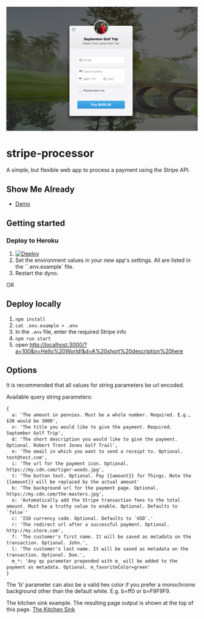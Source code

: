 ![The Kitchen Sink](/stripe-payment.png)

# stripe-processor
A simple, but flexible web app to process a payment using the Stripe API.

## Show Me Already
* [Demo](http://stripe-processor.herokuapp.com/?&c=USD&o=1&n=2016%20Riviera%20Maya%20Vacation&d=The%20remaining%20balance%20for%20the%20vacation&f=Nate&l=Clark&a=380000&i=http://goo.gl/YRqIm1&b=http://goo.gl/YRqIm1)

## Getting started
### Deploy to Heroku
1. [![Deploy](https://www.herokucdn.com/deploy/button.png)](https://heroku.com/deploy)
1. Set the environment values in your new app's settings. All are listed in the ``.env.example` file.
1. Restart the dyno.

OR

## Deploy locally
1. `npm install`
1. `cat .env.example > .env`
1. In the `.env` file, enter the required Stripe info
1. `npm run start`
1. open [http://localhost:3000/?a=100&n=Hello%20World!&d=A%20short%20description%20here](http://localhost:3000/?a=100&n=Hello%20World!&d=A%20short%20description%20here)

## Options
It is recommended that all values for string parameters be url encoded.

Available query string parameters:
```
{
  a: 'The amount in pennies. Must be a whole number. Required. E.g., $30 would be 3000',
  n: 'The title you would like to give the payment. Required. September Golf Trip',
  d: 'The short description you would like to give the payment. Optional. Robert Trent Jones Golf Trail',
  e: 'The email in which you want to send a receipt to. Optional. test@test.com',
  i: 'The url for the payment icon. Optional. https://my.cdn.com/tiger-woods.jpg',
  t: 'The button text. Optional. Pay {{amount}} for Things. Note the {{amount}} will be replaced by the actual amount'
  b: 'The background url for the payment page. Optional. https://my.cdn.com/the-masters.jpg',
  o: 'Automatically add the Stripe transaction fees to the total amount. Must be a truthy value to enable. Optional. Defaults to `false`'
  c: 'ISO currency code. Optional. Defaults to `USD`.'
  r: 'The redirect url after a successful payment. Optional. http://my.store.com',
  f: 'The customer's first name. It will be saved as metadata on the transaction. Optional. John.',
  l: 'The customer's last name. It will be saved as metadata on the transaction. Optional. Doe.',
  m_*: 'Any qs parameter prepended with m_ will be added to the payment as metadata. Optional. m_favoriteColor=green'
}
```
The 'b' parameter can also be a valid hex color if you prefer a monochrome background other than the default white. E.g. b=ff0 or b=F9F9F9.

The kitchen sink example. The resulting page output is shown at the top of this page.
[The Kitchen Sink](http://localhost:3000/?&b=http://goo.gl/oS7JcT&c=USD&o=false&n=September%20Golf%20Trip&d=Robert%20Trent%20Jones%20Golf%20Trail&f=Nate&l=Clark&a=49999&i=http://goo.gl/n5dbYn)
